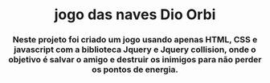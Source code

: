 <h1 align="center"> jogo das naves Dio Orbi</h1>
<h3 align="center"> Neste projeto foi criado um jogo usando apenas HTML, CSS e javascript com a biblioteca Jquery e Jquery collision, 
  onde o objetivo é salvar o amigo e destruir os inimigos para não perder os pontos de energia.</h3>
